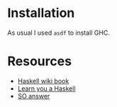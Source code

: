 # Installation

As usual I used `asdf` to install GHC.

# Resources

- [Haskell wiki book](https://en.wikibooks.org/wiki/Haskell)
- [Learn you a Haskell](https://learnyouahaskell.github.io/chapters.html)
- [SO answer](https://stackoverflow.com/questions/1012573/getting-started-with-haskell)
